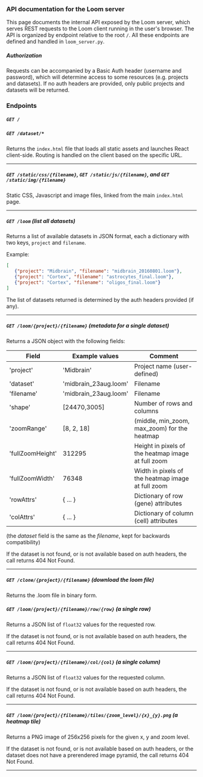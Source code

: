 ### API documentation for the Loom server

This page documents the internal API exposed by the Loom server, which serves REST requests to the Loom 
client running in the user's browser. The API is organized by endpoint relative to the root ```/```. All 
these endpoints are defined and handled in ```loom_server.py```.

##### Authorization

Requests can be accompanied by a Basic Auth header (username and password), which
will determine access to some resources (e.g. projects and datasets). If no auth
headers are provided, only public projects and datasets will be returned.

### Endpoints

##### ```GET /```
##### ```GET /dataset/*```

Returns the ```index.html``` file that loads all static assets and launches React client-side. Routing
is handled on the client based on the specific URL.
<hr/>

##### ```GET /static/css/{filename}```, ```GET /static/js/{filename}```, and ```GET /static/img/{filename}```

Static CSS, Javascript and image files, linked from the main ```index.html``` page.
<hr/>

##### ```GET /loom``` (list all datasets)

Returns a list of available datasets in JSON format, each a dictionary with two keys,
`project` and `filename`. 

Example:

```json
[
   {"project": "Midbrain", "filename": "midbrain_20160801.loom"},
   {"project": "Cortex", "filename": "astrocytes_final.loom"},
   {"project": "Cortex", "filename": "oligos_final.loom"}
]
```

The list of datasets returned is determined by the auth headers provided (if any).
<hr/>


##### ```GET /loom/{project}/{filename}``` (metadata for a single dataset)

Returns a JSON object with the following fields:

| Field            | Example values     |Comment |
|------------------|--------------------|--------|
| 'project'        | 'Midbrain'         |Project name (user-defined)|
| 'dataset'        | 'midbrain_23aug.loom'   |Filename|
| 'filename'        | 'midbrain_23aug.loom'   |Filename|
| 'shape'          | [24470,3005]       |Number of rows and columns|
| 'zoomRange'      | [8, 2, 18]         |(middle, min_zoom, max_zoom) for the heatmap|
| 'fullZoomHeight' | 312295             |Height in pixels of the heatmap image at full zoom|
| 'fullZoomWidth'  | 76348              |Width in pixels of the heatmap image at full zoom|
| 'rowAttrs'       | { ... }            |Dictionary of row (gene) attributes|
| 'colAttrs'       | { ... }            |Dictionary of column (cell) attributes|

(the *dataset* field is the same as the *filename*, kept for backwards compatibility)

If the dataset is not found, or is not available based on auth headers, the call
returns 404 Not Found.
<hr/>

##### ```GET /clone/{project}/{filename}``` (download the loom file)

Returns the .loom file in binary form.
</hr>

##### ```GET /loom/{project}/{filename}/row/{row}``` (a single row)

Returns a JSON list of `float32` values for the requested row.

If the dataset is not found, or is not available based on auth headers, the call
returns 404 Not Found.
<hr/>

##### ```GET /loom/{project}/{filename}/col/{col}``` (a single column)

Returns a JSON list of `float32` values for the requested column.

If the dataset is not found, or is not available based on auth headers, the call
returns 404 Not Found.
<hr/>

##### ```GET /loom/{project}/{filename}/tiles/{zoom_level}/{x}_{y}.png``` (a heatmap tile)

Returns a PNG image of 256x256 pixels for the given x, y and zoom level.

If the dataset is not found, or is not available based on auth headers, 
or the dataset does not have a prerendered image pyramid, the call
returns 404 Not Found.
<hr/>
